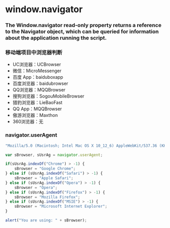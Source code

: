 # window.navigator
### The Window.navigator read-only property returns a reference to the Navigator object, which can be queried for information about the application running the script.
 
### 移动端项目中浏览器判断
* UC浏览器：UCBrowser
* 微信：MicroMessenger
* 百度 App：baiduboxapp
* 百度浏览器：baidubrowser
* QQ浏览器：MQQBrowser
* 搜狗浏览器：SogouMobileBrowser
* 猎豹浏览器：LieBaoFast
* QQ App：MQQBrowser
* 傲游浏览器：Maxthon
* 360浏览器：无


### navigator.userAgent
```js
"Mozilla/5.0 (Macintosh; Intel Mac OS X 10_12_6) AppleWebKit/537.36 (KHTML, like Gecko) Chrome/62.0.3202.94 Safari/537.36"

```

```js
var sBrowser, sUsrAg = navigator.userAgent;

if(sUsrAg.indexOf("Chrome") > -1) {
    sBrowser = "Google Chrome";
} else if (sUsrAg.indexOf("Safari") > -1) {
    sBrowser = "Apple Safari";
} else if (sUsrAg.indexOf("Opera") > -1) {
    sBrowser = "Opera";
} else if (sUsrAg.indexOf("Firefox") > -1) {
    sBrowser = "Mozilla Firefox";
} else if (sUsrAg.indexOf("MSIE") > -1) {
    sBrowser = "Microsoft Internet Explorer";
}

alert("You are using: " + sBrowser);
```
